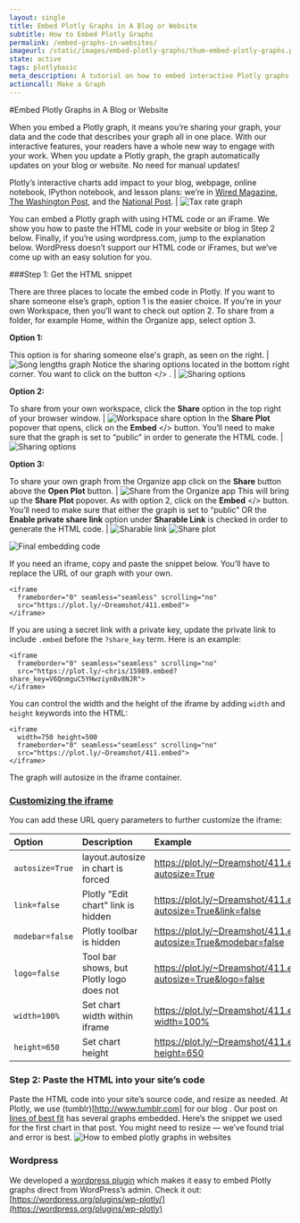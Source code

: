 ```yaml
---
layout: single
title: Embed Plotly Graphs in A Blog or Website
subtitle: How to Embed Plotly Graphs
permalink: /embed-graphs-in-websites/
imageurl: /static/images/embed-plotly-graphs/thum-embed-plotly-graphs.png
state: active
tags: plotlybasic
meta_description: A tutorial on how to embed interactive Plotly graphs in websites, blogs, iframes, Tumblr, and Wordpress. Plotly is the easiest way to graph and share your data.
actioncall: Make a Graph
---
```


#Embed Plotly Graphs in A Blog or Website

When you embed a Plotly graph, it means you’re sharing your graph, your data and the code that describes your graph all in one place. With our interactive features, your readers have a whole new way to engage with your work. When you update a Plotly graph, the graph automatically updates on your blog or website. No need for manual updates!

Plotly’s interactive charts add impact to your blog, webpage, online notebook, IPython notebook, and lesson plans: we’re in [Wired Magazine](http://www.wired.com/2014/08/lego-cost), [The Washington Post](http://www.washingtonpost.com/blogs/wonkblog/wp/2013/06/14/do-low-taxes-on-the-rich-leave-the-middle-class-with-lower-wages/), and the [National Post](http://sports.nationalpost.com/2014/08/02/how-does-p-k-subbans-new-contract-stack-up-against-other-elite-nhl-defencemen). | ![Tax rate graph](/static/images/embed-plotly-graphs/tax-rates.png)

You can embed a Plotly graph with using HTML code or an iFrame. We show you how to paste the HTML code in your website or blog in Step 2 below. Finally, if you’re using wordpress.com, jump to the explanation below. WordPress doesn’t support our HTML code or iFrames, but we’ve come up with an easy solution for you.

###Step 1: Get the HTML snippet

There are three places to locate the embed code in Plotly.  If you want to share someone else’s graph, option 1 is the easier choice.  If you’re in your own Workspace, then you’ll want to check out option 2. To share from a folder, for example Home, within the Organize app, select option 3.


**Option 1:**

This option is for sharing someone else's graph, as seen on the right. | ![Song lengths graph](/static/images/embed-plotly-graphs/song-length.png)
Notice the sharing options located in the bottom right corner.  You want to click on the button &lt;/&gt; . | ![Sharing options](/static/images/embed-plotly-graphs/sharing-options.png)

**Option 2:**

To share from your own workspace, click the **Share** option in the top right of your browser window. | ![Workspace share option](/static/images/embed-plotly-graphs/workspace-share-option.png)
In the **Share Plot** popover that opens, click on the **Embed** &lt;/&gt; button. You’ll need to make sure that the graph is set to “public” in order to generate the HTML code. | ![Sharing options](/static/images/embed-plotly-graphs/share-plot.png)

**Option 3:**

To share your own graph from the Organize app click on the **Share** button above the **Open Plot** button. | ![Share from the Organize app](/static/images/embed-plotly-graphs/share-from-organize-app.png)
This will bring up the **Share Plot** popover. As with option 2, click on the **Embed** &lt;/&gt; button. You’ll need to make sure that either the graph is set to “public” OR the **Enable private share link** option under **Sharable Link** is checked in order to generate the HTML code. | ![Sharable link](/static/images/embed-plotly-graphs/sharable-link.png) ![Share plot](/static/images/embed-plotly-graphs/share-plot.png)

![Final embedding code](/static/images/embed-plotly-graphs/embed-code.png)


If you need an iframe, copy and paste the snippet below.  You’ll have to replace the URL of our graph with your own.

    <iframe
      frameborder="0" seamless="seamless" scrolling="no"
      src="https://plot.ly/~Dreamshot/411.embed">
    </iframe>


If you are using a secret link with a private key, update the private link to include `.embed` before the `?share_key` term. Here is an example:

    <iframe
      frameborder="0" seamless="seamless" scrolling="no"
      src="https://plot.ly/~chris/15989.embed?share_key=V6QnmguC5YHwziynBv8NJR">
    </iframe>


You can control the width and the height of the iframe by adding `width` and `height` keywords into the HTML:


    <iframe
      width=750 height=500
      frameborder="0" seamless="seamless" scrolling="no"
      src="https://plot.ly/~Dreamshot/411.embed">
    </iframe>


The graph will autosize in the iframe container.

### [Customizing the iframe](#options)

You can add these URL query parameters to further customize the iframe:

| Option  | Description  | Example |
|:-----|:---------|:---------------|
| ```autosize=True``` | layout.autosize in chart is forced | https://plot.ly/~Dreamshot/411.embed?autosize=True |
| ```link=false``` | Plotly "Edit chart" link is hidden | https://plot.ly/~Dreamshot/411.embed?autosize=True&link=false |
| ```modebar=false``` | Plotly toolbar is hidden | https://plot.ly/~Dreamshot/411.embed?autosize=True&modebar=false |
| ```logo=false``` | Tool bar shows, but Plotly logo does not | https://plot.ly/~Dreamshot/411.embed?autosize=True&logo=false |
| ```width=100%``` | Set chart width within iframe | https://plot.ly/~Dreamshot/411.embed?width=100% |
| ```height=650``` | Set chart height | https://plot.ly/~Dreamshot/411.embed?height=650 |

### Step 2: Paste the HTML into your site’s code

Paste the HTML code into your site’s source code, and resize as needed.  At Plotly, we use (tumblr)[http://www.tumblr.com] for our blog . Our post on [lines of best fit](/create-a-line-of-best-fit-online/) has several graphs embedded.  Here’s the snippet we used for the first chart in that post.  You might need to resize &#8212; we’ve found trial and error is best.
![How to embed plotly graphs in websites](/static/images/embed-plotly-graphs/plotly-blog-post.png)

### Wordpress

We developed a [wordpress plugin](https://wordpress.org/plugins/wp-plotly) which makes it easy to embed Plotly graphs direct from WordPress&#8217;s admin. Check it out: [https://wordpress.org/plugins/wp-plotly/](https://wordpress.org/plugins/wp-plotly)

